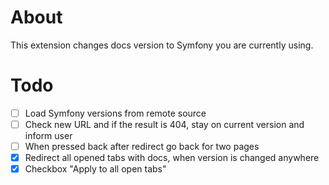 # About
This extension changes docs version to Symfony you are currently using.
# Todo
- [ ] Load Symfony versions from remote source
- [ ] Check new URL and if the result is 404, stay on current version and inform user
- [ ] When pressed back after redirect go back for two pages
- [x] Redirect all opened tabs with docs, when version is changed anywhere
- [x] Checkbox "Apply to all open tabs"
